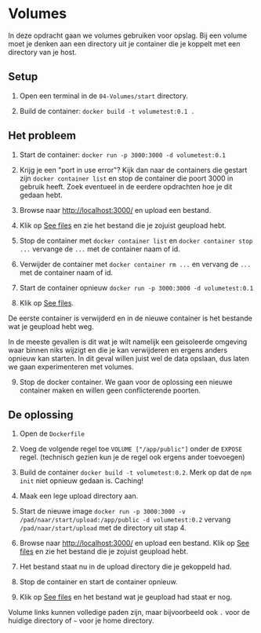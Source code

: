 Volumes
=======

In deze opdracht gaan we volumes gebruiken voor opslag. Bij een volume moet je denken aan een directory uit je container die je koppelt met een directory van je host.

Setup
-----

1. Open een terminal in de `04-Volumes/start` directory.

3. Build de container: `docker build -t volumetest:0.1 .`


Het probleem
------------

1. Start de container: `docker run -p 3000:3000 -d volumetest:0.1`

2. Krijg je een "port in use error"? Kijk dan naar de containers die gestart zijn `docker container list` en stop de container die poort 3000 in gebruik heeft. Zoek eventueel in de eerdere opdrachten hoe je dit gedaan hebt.

3. Browse naar [http://localhost:3000/](http://localhost:3000/) en upload een bestand.

4. Klik op [See files](http://localhost:3000/files) en zie het bestand die je zojuist geupload hebt.

5. Stop de container met `docker container list` en `docker container stop ...` vervange de `...` met de container naam of id.

6. Verwijder de container met `docker container rm ...` en vervang de `...` met de container naam of id. 

7. Start de container opnieuw `docker run -p 3000:3000 -d volumetest:0.1`

8. Klik op [See files](http://localhost:3000/files).

De eerste container is verwijderd en in de nieuwe container is het bestande wat je geupload hebt weg.

In de meeste gevallen is dit wat je wilt namelijk een geisoleerde omgeving waar binnen niks wijzigt en die je kan verwijderen en ergens anders opnieuw kan starten. In dit geval willen juist wel de data opslaan, dus laten we gaan experimenteren met volumes.

9. Stop de docker container. We gaan voor de oplossing een nieuwe container maken en willen geen conflicterende poorten.


De oplossing
------------

1. Open de `Dockerfile`

2. Voeg de volgende regel toe `VOLUME ["/app/public"]` onder de `EXPOSE` regel. (technisch gezien kun je de regel ook ergens ander toevoegen)

3. Build de container `docker build -t volumetest:0.2`. 
Merk op dat de `npm init` niet opnieuw gedaan is. Caching!

4. Maak een lege upload directory aan.

5. Start de nieuwe image `docker run -p 3000:3000 -v /pad/naar/start/upload:/app/public -d volumetest:0.2` vervang `/pad/naar/start/upload` met de directory uit stap 4.

6. Browse naar [http://localhost:3000/](http://localhost:3000/) en upload een bestand. Klik op [See files](http://localhost:3000/files) en zie het bestand die je zojuist geupload hebt.

7. Het bestand staat nu in de upload directory die je gekoppeld had. 

8. Stop de container en start de container opnieuw.

9. Klik op [See files](http://localhost:3000/files) en het bestand wat je geupload had staat er nog.

Volume links kunnen volledige paden zijn, maar bijvoorbeeld ook `.` voor de huidige directory of `~` voor je home directory.
